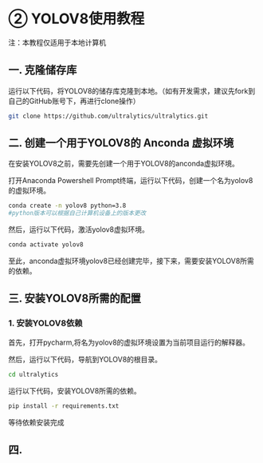 # ② YOLOV8使用教程

注：本教程仅适用于本地计算机

## 一. 克隆储存库

运行以下代码，将YOLOV8的储存库克隆到本地。（如有开发需求，建议先fork到自己的GitHub账号下，再进行clone操作）

```bash
git clone https://github.com/ultralytics/ultralytics.git
```

## 二. 创建一个用于YOLOV8的 Anconda 虚拟环境

在安装YOLOV8之前，需要先创建一个用于YOLOV8的anconda虚拟环境。

打开Anaconda Powershell Prompt终端，运行以下代码，创建一个名为yolov8的虚拟环境。

```bash
conda create -n yolov8 python=3.8 
#python版本可以根据自己计算机设备上的版本更改
```

然后，运行以下代码，激活yolov8虚拟环境。

```bash
conda activate yolov8
```

至此，anconda虚拟环境yolov8已经创建完毕，接下来，需要安装YOLOV8所需的依赖。

## 三. 安装YOLOV8所需的配置

### 1. 安装YOLOV8依赖

首先，打开pycharm,将名为yolov8的虚拟环境设置为当前项目运行的解释器。

然后，运行以下代码，导航到YOLOV8的根目录。

```bash
cd ultralytics
```

运行以下代码，安装YOLOV8所需的依赖。

```bash
pip install -r requirements.txt
```

等待依赖安装完成

## 四.

